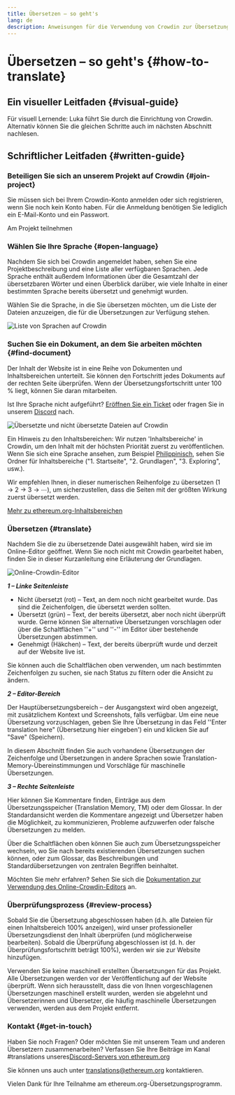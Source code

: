 ```yaml
---
title: Übersetzen – so geht's
lang: de
description: Anweisungen für die Verwendung von Crowdin zur Übersetzung von ethereum.org
---
```


# Übersetzen – so geht's {#how-to-translate}

## Ein visueller Leitfaden {#visual-guide}

Für visuell Lernende: Luka führt Sie durch die Einrichtung von Crowdin. Alternativ können Sie die gleichen Schritte auch im nächsten Abschnitt nachlesen.

<YouTube id="Ii7bYhanLs4" />

## Schriftlicher Leitfaden {#written-guide}

### Beteiligen Sie sich an unserem Projekt auf Crowdin {#join-project}

Sie müssen sich bei Ihrem Crowdin-Konto anmelden oder sich registrieren, wenn Sie noch kein Konto haben. Für die Anmeldung benötigen Sie lediglich ein E-Mail-Konto und ein Passwort.

<ButtonLink to="https://crowdin.com/project/ethereum-org/invite">
  Am Projekt teilnehmen
</ButtonLink>

### Wählen Sie Ihre Sprache {#open-language}

Nachdem Sie sich bei Crowdin angemeldet haben, sehen Sie eine Projektbeschreibung und eine Liste aller verfügbaren Sprachen. Jede Sprache enthält außerdem Informationen über die Gesamtzahl der übersetzbaren Wörter und einen Überblick darüber, wie viele Inhalte in einer bestimmten Sprache bereits übersetzt und genehmigt wurden.

Wählen Sie die Sprache, in die Sie übersetzen möchten, um die Liste der Dateien anzuzeigen, die für die Übersetzungen zur Verfügung stehen.

![Liste von Sprachen auf Crowdin](./list-of-languages.png)

### Suchen Sie ein Dokument, an dem Sie arbeiten möchten {#find-document}

Der Inhalt der Website ist in eine Reihe von Dokumenten und Inhaltsbereichen unterteilt. Sie können den Fortschritt jedes Dokuments auf der rechten Seite überprüfen. Wenn der Übersetzungsfortschritt unter 100 % liegt, können Sie daran mitarbeiten.

Ist Ihre Sprache nicht aufgeführt? [Eröffnen Sie ein Ticket](https://github.com/ethereum/ethereum-org-website/issues/new/choose) oder fragen Sie in unserem [Discord](/discord/) nach.

![Übersetzte und nicht übersetzte Dateien auf Crowdin](./crowdin-files.png)

Ein Hinweis zu den Inhaltsbereichen: Wir nutzen 'Inhaltsbereiche' in Crowdin, um den Inhalt mit der höchsten Priorität zuerst zu veröffentlichen. Wenn Sie sich eine Sprache ansehen, zum Beispiel [Philippinisch](https://crowdin.com/project/ethereum-org/fil#), sehen Sie Ordner für Inhaltsbereiche ("1. Startseite", "2. Grundlagen", "3. Exploring", usw.).

Wir empfehlen Ihnen, in dieser numerischen Reihenfolge zu übersetzen (1 → 2 → 3 → ⋯), um sicherzustellen, dass die Seiten mit der größten Wirkung zuerst übersetzt werden.

[Mehr zu ethereum.org-Inhaltsbereichen](/contributing/translation-program/content-buckets/)

### Übersetzen {#translate}

Nachdem Sie die zu übersetzende Datei ausgewählt haben, wird sie im Online-Editor geöffnet. Wenn Sie noch nicht mit Crowdin gearbeitet haben, finden Sie in dieser Kurzanleitung eine Erläuterung der Grundlagen.

![Online-Crowdin-Editor](./online-editor.png)

**_1 – Linke Seitenleiste_**

- Nicht übersetzt (rot) – Text, an dem noch nicht gearbeitet wurde. Das sind die Zeichenfolgen, die übersetzt werden sollten.
- Übersetzt (grün) – Text, der bereits übersetzt, aber noch nicht überprüft wurde. Gerne können Sie alternative Übersetzungen vorschlagen oder über die Schaltflächen ''+'' und ''-'' im Editor über bestehende Übersetzungen abstimmen.
- Genehmigt (Häkchen) – Text, der bereits überprüft wurde und derzeit auf der Website live ist.

Sie können auch die Schaltflächen oben verwenden, um nach bestimmten Zeichenfolgen zu suchen, sie nach Status zu filtern oder die Ansicht zu ändern.

**_2 – Editor-Bereich_**

Der Hauptübersetzungsbereich – der Ausgangstext wird oben angezeigt, mit zusätzlichem Kontext und Screenshots, falls verfügbar. Um eine neue Übersetzung vorzuschlagen, geben Sie Ihre Übersetzung in das Feld ''Enter translation here" (Übersetzung hier eingeben') ein und klicken Sie auf "Save" (Speichern).

In diesem Abschnitt finden Sie auch vorhandene Übersetzungen der Zeichenfolge und Übersetzungen in andere Sprachen sowie Translation-Memory-Übereinstimmungen und Vorschläge für maschinelle Übersetzungen.

**_3 – Rechte Seitenleiste_**

Hier können Sie Kommentare finden, Einträge aus dem Übersetzungsspeicher (Translation Memory, TM) oder dem Glossar. In der Standardansicht werden die Kommentare angezeigt und Übersetzer haben die Möglichkeit, zu kommunizieren, Probleme aufzuwerfen oder falsche Übersetzungen zu melden.

Über die Schaltflächen oben können Sie auch zum Übersetzungsspeicher wechseln, wo Sie nach bereits existierenden Übersetzungen suchen können, oder zum Glossar, das Beschreibungen und Standardübersetzungen von zentralen Begriffen beinhaltet.

Möchten Sie mehr erfahren? Sehen Sie sich die [Dokumentation zur Verwendung des Online-Crowdin-Editors](https://support.crowdin.com/online-editor/) an.

### Überprüfungsprozess {#review-process}

Sobald Sie die Übersetzung abgeschlossen haben (d.h. alle Dateien für einen Inhaltsbereich 100% anzeigen), wird unser professioneller Übersetzungsdienst den Inhalt überprüfen (und möglicherweise bearbeiten). Sobald die Überprüfung abgeschlossen ist (d. h. der Überprüfungsfortschritt beträgt 100%), werden wir sie zur Website hinzufügen.

<InfoBanner shouldCenter emoji=":warning:">
  Verwenden Sie keine maschinell erstellten Übersetzungen für das Projekt. Alle Übersetzungen werden vor der Veröffentlichung auf der Website überprüft. Wenn sich herausstellt, dass die von Ihnen vorgeschlagenen Übersetzungen maschinell erstellt wurden, werden sie abgelehnt und Übersetzerinnen und Übersetzer, die häufig maschinelle Übersetzungen verwenden, werden aus dem Projekt entfernt.
</InfoBanner>

### Kontakt {#get-in-touch}

Haben Sie noch Fragen? Oder möchten Sie mit unserem Team und anderen Übersetzern zusammenarbeiten? Verfassen Sie Ihre Beiträge im Kanal #translations unseres[Discord-Servers von ethereum.org](/discord/)

Sie können uns auch unter translations@ethereum.org kontaktieren.

Vielen Dank für Ihre Teilnahme am ethereum.org-Übersetzungsprogramm.

